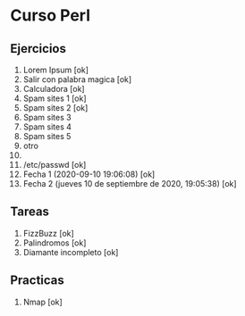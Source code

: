 # Curso Perl

## Ejercicios
1. Lorem Ipsum [ok]
2. Salir con palabra magica [ok]
3. Calculadora [ok]
4. Spam sites 1 [ok]
5. Spam sites 2 [ok]
6. Spam sites 3 
7. Spam sites 4 
8. Spam sites 5 
9. otro 
10. 
11. /etc/passwd [ok]
12. Fecha 1 (2020-09-10 19:06:08) [ok]
13. Fecha 2 (jueves 10 de septiembre de 2020, 19:05:38) [ok]

## Tareas
1. FizzBuzz [ok]
1. Palindromos [ok]
1. Diamante incompleto [ok]

## Practicas
1. Nmap [ok]